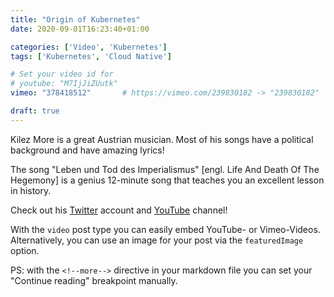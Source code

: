 ```yaml
---
title: "Origin of Kubernetes"
date: 2020-09-01T16:23:40+01:00

categories: ['Video', 'Kubernetes']
tags: ['Kubernetes', 'Cloud Native']

# Set your video id for
# youtube: "M7IjJiZUutk"
vimeo: "378418512"       # https://vimeo.com/239830182 -> "239830182"

draft: true
---
```

Kilez More is a great Austrian musician.
Most of his songs have a political background and have amazing lyrics!

<!--more-->

The song "Leben und Tod des Imperialismus" [engl. Life And Death Of The Hegemony] is a genius 12-minute song that teaches you an excellent lesson in history.

Check out his [Twitter](https://twitter.com/KilezMore) account and [YouTube](https://www.youtube.com/user/Morestradamuz) channel!


With the `video` post type you can easily embed YouTube- or Vimeo-Videos. Alternatively, you can use an image for your post via the `featuredImage` option.


PS: with the `<!--more-->` directive in your markdown file you can set your "Continue reading" breakpoint manually.
